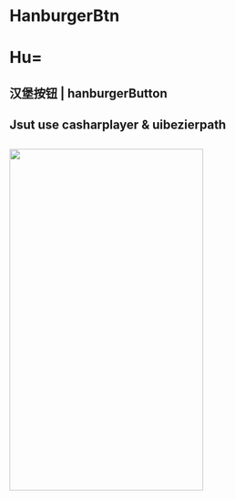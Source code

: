 # HanburgerBtn   
# Hu=
## 汉堡按钮 | hanburgerButton
## Jsut use casharplayer & uibezierpath 
## <img src="https://github.com/hatjs880328s/HamburgerBtn/blob/master/QQ20180424-193254-HD.gif" width="340" height="600">
